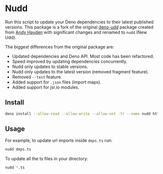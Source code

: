 # Nudd

Run this script to update your Deno dependencies to their latest published
versions. This package is a fork of the original
[deno-udd](https://github.com/hayd/deno-udd) package created from
[Andy Hayden](https://github.com/hayd) with significant changes and
renamed to `nudd` (New Udd).

The biggest differences from the original package are:

- Updated dependencies and Deno API. Most code has been refactored.
- Speed improved by updating dependencies concurrently.
- Nudd only updates to stable versions.
- Nudd only updates to the latest version (removed fragment feature).
- Removed `--test` feature.
- Added support for `.json` files (import maps).
- Added support for jsr.io modules.

## Install

```sh
deno install --allow-read --allow-write --allow-net -fr --name nudd https://deno.land/x/nudd/cli.ts
```

## Usage

For example, to update url imports inside `deps.ts` run:

```sh
nudd deps.ts
```

To update all the ts files in your directory:

```sh
nudd *.ts
```
